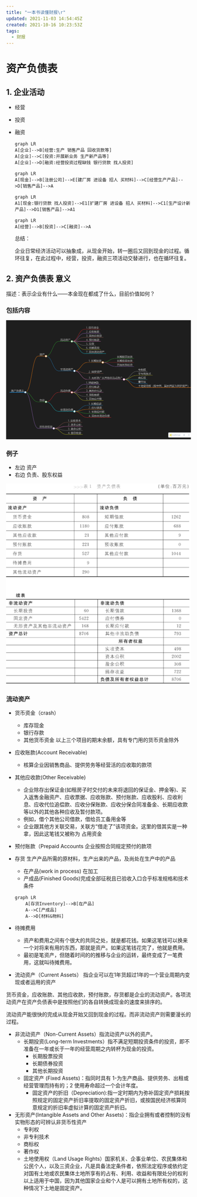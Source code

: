 ```yaml
---
title: "一本书读懂财报\r"
updated: 2021-11-03 14:54:45Z
created: 2021-10-16 10:23:53Z
tags:
  - 财报
---
```


# 资产负债表

##  1. 企业活动

+ 经营

+ 投资

+ 融资

  ```mermaid
  graph LR
  A[企业]-->B[经营:生产 销售产品 回收货款等]
  A[企业]-->C[投资:开展新业务 生产新产品等]
  A[企业]-->D[融资:经营投资过程缺钱 银行贷款 找人投资]
  ```

  ```mermaid
  graph LR
  A[现金]-->B[注册公司]-->E[建厂房 进设备 招人 买材料]-->C[经营生产产品]-->D[销售产品]-->A
  ```

  ```mermaid
  graph LR
  A1[现金:银行贷款 找人投资]-->E1[扩建厂房 进设备 招人 买材料]-->C1[生产设计新产品]-->D1[销售产品]-->A1
  ```

  ```mermaid
  graph LR
  A[经营]-->B[投资]-->C[融资]-->A
  ```

  总结：

  企业日常经济活动可以抽象成，从现金开始，转一圈后又回到现金的过程。循环往复，在此过程中，经营，投资，融资三项活动交替进行，也在循环往复。

##  2. 资产负债表 意义

描述：表示企业有什么——本金现在都成了什么，目前价值如何？

### 包括内容
![19f829a2c39c6f7ba4d3c25136a878bd.png](../../_resources/19f829a2c39c6f7ba4d3c25136a878bd.png)
### 例子
+ 左边 资产
+ 右边 负责、股东权益

![7166d21ba67030583137756451eaf497.png](../../_resources/7166d21ba67030583137756451eaf497.png)

### 流动资产

+ 货币资金（crash）

  - 库存现金
  - 银行存款
  - 其他货币资金
  以上三个项目的期末余额，具有专门用的货币资金除外
  
 + 应收账款(Account Receivable) 
 
	-  核算企业因销售商品、提供劳务等经营活的应收取的款项    
	
+ 其他应收款(Other Receivable) 
		
	-   企业除存出保证金(如租房子时交付的未来将退回的保证金、押金等)、买入返售金融资产、应收票据、应收账款、预付账款、应收股利、应收利息、应收代位追偿款、应收分保账款、应收分保合同准备金、长期应收款等以外的其他各种应收及暂付款项。
	-   例如，借个其他公司借款，借给员工备用金等
	-   企业跟其他方关联交易，关联方“借走了”该项资金。这里的借其实是一种拿，因此这笔钱又被称为 占用资金
	
+ 预付账款（Prepaid Accounts 企业按照合同规定预付的款项
+ 存货 生产产品所需的原材料，生产出来的产品，及尚处在生产中的产品
	- 在产品(work in process) 在加工
	- 产成品(Finished Goods)完成全部征税且已验收入口合乎标准规格和技术条件
	
	```mermaid
	graph LR
		A[存货Inventory]-->B[在产品]
		A-->C[产成品]
		A-->D[材料&物料]
	```
	 
+ 待摊费用
	- 资产和费用之间有个很大的共同之处，就是都花钱。如果这笔钱可以换来一个对将来有用的东西，那就是资产。如果这笔钱花完了，他就是费用。 
	- 最初是笔资产，但随着时间的的推移与企业的运转，最终变成了一笔费用，这就叫待摊费用。

+ 流动资产（Current Assets） 指企业可以在1年货超过1年的一个营业周期内变现或者运用的资产


货币资金，应收账款、其他应收款，预付账款，存货都是企业的流动资产。各项流动资产在资产负债表中是按照他们的各自转换成现金的速度来排序的。

流动资产能很快的完成从现金开始又回到现金的过程。而非流动资产则需要漫长的过程。 

+ 非流动资产（Non-Current Assets）指流动资产以外的资产。
	- 长期投资(Long-term Investments）指不满足短期投资条件的投资，即不准备在一年或长于一年的经营周期之内转杯为现金的投资。
		+ 长期股票投资
		+ 长期债券投资
		+ 其他长期投资
	- 固定资产 (Fixed Assets)：指同时具有 1-为生产商品、提供劳务、出租或经营管理而持有的；2 使用寿命超过一个会计年度。
		+ 固定资产的折旧（Depreciation):指一定时期内为弥补固定资产损耗按照规定的固定资产折旧率提取的固定资产折旧，或按国民经济核算同意规定的折旧率虚拟计算的固定资产折旧。
+ 无形资产(Intangible Assets and Other Assets)：指企业拥有或者控制的没有实物形态的可辨认非货币性资产
	- 专利权
	- 非专利技术
	- 商标权
	- 著作权
	- 土地使用权（Land Usage Rights）国家机关、企事业单位、农民集体和公民个人，以及三资企业，凡是具备法定条件者，依照法定程序或依约定对国有土地或农民集体土地所享有的占有、利用、收益和有限处分的权利
	以上适用于中国，因为其他国家企业和个人是可以拥有土地所有权的，这种情况下土地是固定资产。


